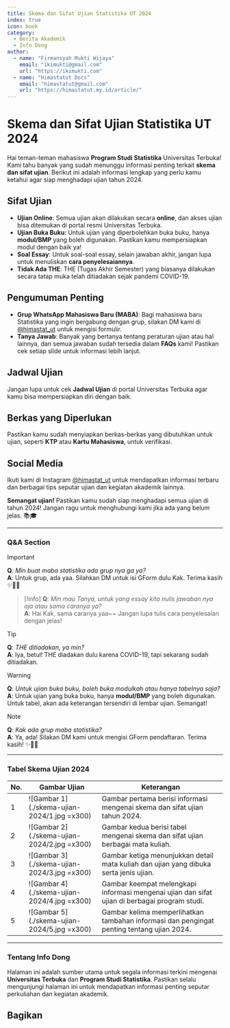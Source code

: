```yaml
---
title: Skema dan Sifat Ujian Statistika UT 2024
index: true
icon: book
category:
  - Berita Akademik
  - Info Dong
author:
  - name: "Firmansyah Mukti Wijaya"
    email: "ikimukti@gmail.com"
    url: "https://ikimukti.com"
  - name: "Himastatut Docs"
    email: "himastatut@gmail.com"
    url: "https://himastatut.my.id/article/"
---
```


# Skema dan Sifat Ujian Statistika UT 2024

Hai teman-teman mahasiswa **Program Studi Statistika** Universitas Terbuka! Kami tahu banyak yang sudah menunggu informasi penting terkait **skema dan sifat ujian**. Berikut ini adalah informasi lengkap yang perlu kamu ketahui agar siap menghadapi ujian tahun 2024.

## Sifat Ujian

- **Ujian Online**: Semua ujian akan dilakukan secara **online**, dan akses ujian bisa ditemukan di portal resmi Universitas Terbuka.
- **Ujian Buka Buku**: Untuk ujian yang diperbolehkan buka buku, hanya **modul/BMP** yang boleh digunakan. Pastikan kamu mempersiapkan modul dengan baik ya!
- **Soal Essay**: Untuk soal-soal essay, selain jawaban akhir, jangan lupa untuk menuliskan **cara penyelesaiannya**.
- **Tidak Ada THE**: THE (Tugas Akhir Semester) yang biasanya dilakukan secara tatap muka telah ditiadakan sejak pandemi COVID-19.

## Pengumuman Penting

- **Grup WhatsApp Mahasiswa Baru (MABA)**: Bagi mahasiswa baru Statistika yang ingin bergabung dengan grup, silakan DM kami di [@himastat_ut](https://www.instagram.com/himastat_ut) untuk mengisi formulir.
- **Tanya Jawab**: Banyak yang bertanya tentang peraturan ujian atau hal lainnya, dan semua jawaban sudah tersedia dalam **FAQs** kami! Pastikan cek setiap slide untuk informasi lebih lanjut.

## Jadwal Ujian

Jangan lupa untuk cek **Jadwal Ujian** di portal Universitas Terbuka agar kamu bisa mempersiapkan diri dengan baik.

## Berkas yang Diperlukan

Pastikan kamu sudah menyiapkan berkas-berkas yang dibutuhkan untuk ujian, seperti **KTP** atau **Kartu Mahasiswa**, untuk verifikasi.

## Social Media

Ikuti kami di Instagram [@himastat_ut](https://www.instagram.com/himastat_ut) untuk mendapatkan informasi terbaru dan berbagai tips seputar ujian dan kegiatan akademik lainnya.

**Semangat ujian!** Pastikan kamu sudah siap menghadapi semua ujian di tahun 2024! Jangan ragu untuk menghubungi kami jika ada yang belum jelas. 📚🎓

---

### Q&A Section

> [!important]
> **Q**: *Min buat maba statistika ada grup nya ga ya?*  
> **A**: Untuk grup, ada yaa. Silahkan DM untuk isi GForm dulu Kak. Terima kasih ✨🙏🏼

> [!info]
> **Q**: *Min mau Tanya, untuk yang essay kita nulis jawaban nya aja atau sama caranya ya?*  
> **A**: Hai Kak, sama caranya yaa~~ Jangan lupa tulis cara penyelesaian dengan jelas!

> [!tip]
> **Q**: *THE ditiadakan, ya min?*  
> **A**: Iya, betul! THE diadakan dulu karena COVID-19, tapi sekarang sudah ditiadakan. 

> [!warning]
> **Q**: *Untuk ujian buka buku, boleh buka modulkah atau hanya tabelnya saja?*  
> **A**: Untuk ujian yang buka buku, hanya **modul/BMP** yang boleh digunakan. Untuk tabel, akan ada keterangan tersendiri di lembar ujian. Semangat!

> [!note]
> **Q**: *Kak ada grup maba statistika?*  
> **A**: Ya, ada! Silakan DM kami untuk mengisi GForm pendaftaran. Terima kasih! ✨🙏🏼

---

### Tabel Skema Ujian 2024


| No. | Gambar Ujian | Keterangan |
| ---| -------------| -----------|
| 1 | ![Gambar 1](./skema-ujian-2024/1.jpg =x300) | Gambar pertama berisi informasi mengenai skema dan sifat ujian tahun 2024. |
| 2 | ![Gambar 2](./skema-ujian-2024/2.jpg =x300) | Gambar kedua berisi tabel mengenai skema dan sifat ujian berbagai mata kuliah. |
| 3 | ![Gambar 3](./skema-ujian-2024/3.jpg =x300) | Gambar ketiga menunjukkan detail mata kuliah dan ujian yang dibuka serta jenis ujian. |
| 4 | ![Gambar 4](./skema-ujian-2024/4.jpg =x300) | Gambar keempat melengkapi informasi mengenai ujian dan sifat ujian di berbagai program studi. |
| 5 | ![Gambar 5](./skema-ujian-2024/5.jpg =x300) | Gambar kelima memperlihatkan tambahan informasi dan pengingat penting tentang ujian 2024. |

---

### Tentang Info Dong

Halaman ini adalah sumber utama untuk segala informasi terkini mengenai **Universitas Terbuka** dan **Program Studi Statistika**. Pastikan selalu mengunjungi halaman ini untuk mendapatkan informasi penting seputar perkuliahan dan kegiatan akademik.


## Bagikan
<Share colorful />
<GitContributors />
<GitChangelog />